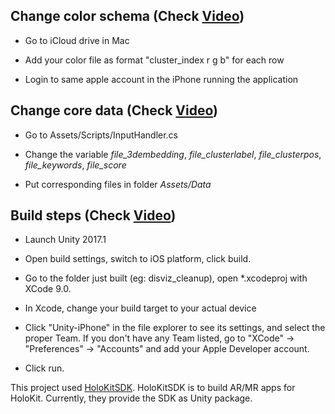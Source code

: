 ## Change color schema (Check [Video](Videos/ChangeColor.mp4))

* Go to iCloud drive in Mac

* Add your color file as format "cluster_index r g b" for each row

* Login to same apple account in the iPhone running the application

## Change core data (Check [Video](Videos/HowToChangeData.mp4))

* Go to Assets/Scripts/InputHandler.cs

* Change the variable *file_3dembedding*, *file_clusterlabel*, *file_clusterpos*, *file_keywords*, *file_score*

* Put corresponding files in folder *Assets/Data*

## Build steps (Check [Video](Videos/HowToBuild.mp4))

* Launch Unity 2017.1

* Open build settings, switch to iOS platform, click build.

* Go to the folder just built (eg: disviz_cleanup), open \*.xcodeproj with XCode 9.0.

* In Xcode, change your build target to your actual device

* Click "Unity-iPhone" in the file explorer to see its settings, and select the proper Team. If you don't have any Team listed, go to "XCode" -> "Preferences" -> "Accounts" and add your Apple Developer account.

* Click run.

This project used [HoloKitSDK](https://github.com/holokit/holokitsdk). HoloKitSDK is to build AR/MR apps for HoloKit. Currently, they provide the SDK as Unity package.